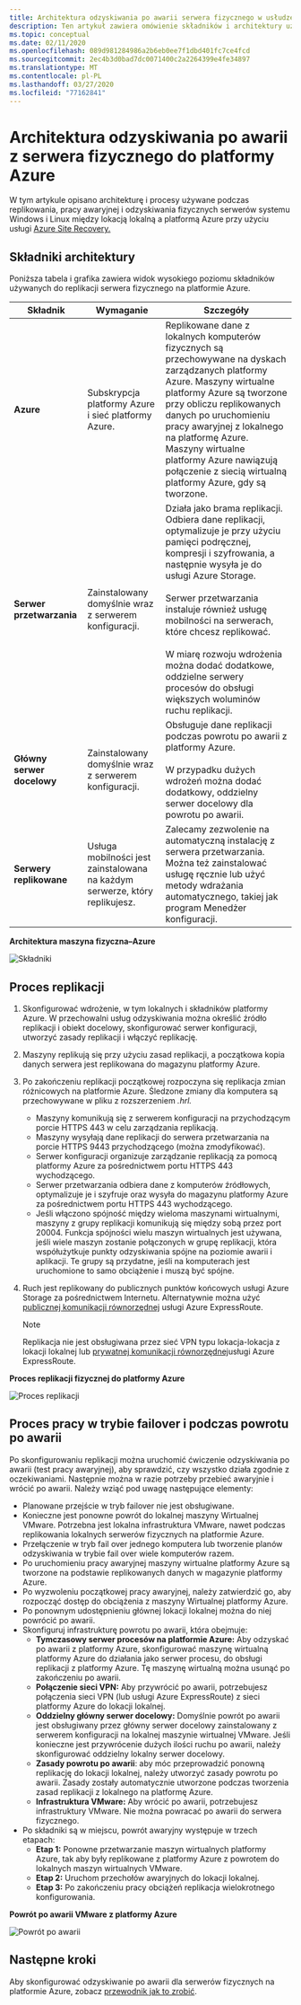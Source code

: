 ```yaml
---
title: Architektura odzyskiwania po awarii serwera fizycznego w usłudze Azure Site Recovery
description: Ten artykuł zawiera omówienie składników i architektury używane podczas odzyskiwania po awarii lokalnych serwerów fizycznych na platformie Azure za pomocą usługi Azure Site Recovery.
ms.topic: conceptual
ms.date: 02/11/2020
ms.openlocfilehash: 089d981284986a2b6eb0ee7f1dbd401fc7ce4fcd
ms.sourcegitcommit: 2ec4b3d0bad7dc0071400c2a2264399e4fe34897
ms.translationtype: MT
ms.contentlocale: pl-PL
ms.lasthandoff: 03/27/2020
ms.locfileid: "77162841"
---
```

# <a name="physical-server-to-azure-disaster-recovery-architecture"></a>Architektura odzyskiwania po awarii z serwera fizycznego do platformy Azure

W tym artykule opisano architekturę i procesy używane podczas replikowania, pracy awaryjnej i odzyskiwania fizycznych serwerów systemu Windows i Linux między lokacją lokalną a platformą Azure przy użyciu usługi [Azure Site Recovery.](site-recovery-overview.md)

## <a name="architectural-components"></a>Składniki architektury

Poniższa tabela i grafika zawiera widok wysokiego poziomu składników używanych do replikacji serwera fizycznego na platformie Azure.

| **Składnik** | **Wymaganie** | **Szczegóły** |
| --- | --- | --- |
| **Azure** | Subskrypcja platformy Azure i sieć platformy Azure. | Replikowane dane z lokalnych komputerów fizycznych są przechowywane na dyskach zarządzanych platformy Azure. Maszyny wirtualne platformy Azure są tworzone przy obliczu replikowanych danych po uruchomieniu pracy awaryjnej z lokalnego na platformę Azure. Maszyny wirtualne platformy Azure nawiązują połączenie z siecią wirtualną platformy Azure, gdy są tworzone. |
| **Serwer przetwarzania** | Zainstalowany domyślnie wraz z serwerem konfiguracji. | Działa jako brama replikacji. Odbiera dane replikacji, optymalizuje je przy użyciu pamięci podręcznej, kompresji i szyfrowania, a następnie wysyła je do usługi Azure Storage.<br/><br/> Serwer przetwarzania instaluje również usługę mobilności na serwerach, które chcesz replikować.<br/><br/> W miarę rozwoju wdrożenia można dodać dodatkowe, oddzielne serwery procesów do obsługi większych woluminów ruchu replikacji. |
| **Główny serwer docelowy** | Zainstalowany domyślnie wraz z serwerem konfiguracji. | Obsługuje dane replikacji podczas powrotu po awarii z platformy Azure.<br/><br/> W przypadku dużych wdrożeń można dodać dodatkowy, oddzielny serwer docelowy dla powrotu po awarii. |
| **Serwery replikowane** | Usługa mobilności jest zainstalowana na każdym serwerze, który replikujesz. | Zalecamy zezwolenie na automatyczną instalację z serwera przetwarzania. Można też zainstalować usługę ręcznie lub użyć metody wdrażania automatycznego, takiej jak program Menedżer konfiguracji. |

**Architektura maszyna fizyczna–Azure**

![Składniki](./media/physical-azure-architecture/arch-enhanced.png)

## <a name="replication-process"></a>Proces replikacji

1. Skonfigurować wdrożenie, w tym lokalnych i składników platformy Azure. W przechowalni usług odzyskiwania można określić źródło replikacji i obiekt docelowy, skonfigurować serwer konfiguracji, utworzyć zasady replikacji i włączyć replikację.
1. Maszyny replikują się przy użyciu zasad replikacji, a początkowa kopia danych serwera jest replikowana do magazynu platformy Azure.
1. Po zakończeniu replikacji początkowej rozpoczyna się replikacja zmian różnicowych na platformie Azure. Śledzone zmiany dla komputera są przechowywane w pliku z rozszerzeniem _.hrl._
   - Maszyny komunikują się z serwerem konfiguracji na przychodzącym porcie HTTPS 443 w celu zarządzania replikacją.
   - Maszyny wysyłają dane replikacji do serwera przetwarzania na porcie HTTPS 9443 przychodzącego (można zmodyfikować).
   - Serwer konfiguracji organizuje zarządzanie replikacją za pomocą platformy Azure za pośrednictwem portu HTTPS 443 wychodzącego.
   - Serwer przetwarzania odbiera dane z komputerów źródłowych, optymalizuje je i szyfruje oraz wysyła do magazynu platformy Azure za pośrednictwem portu HTTPS 443 wychodzącego.
   - Jeśli włączono spójność między wieloma maszynami wirtualnymi, maszyny z grupy replikacji komunikują się między sobą przez port 20004. Funkcja spójności wielu maszyn wirtualnych jest używana, jeśli wiele maszyn zostanie połączonych w grupę replikacji, która współużytkuje punkty odzyskiwania spójne na poziomie awarii i aplikacji. Te grupy są przydatne, jeśli na komputerach jest uruchomione to samo obciążenie i muszą być spójne.
1. Ruch jest replikowany do publicznych punktów końcowych usługi Azure Storage za pośrednictwem Internetu. Alternatywnie można użyć [publicznej komunikacji równorzędnej](../expressroute/about-public-peering.md) usługi Azure ExpressRoute.

   > [!NOTE]
   > Replikacja nie jest obsługiwana przez sieć VPN typu lokacja-lokacja z lokacji lokalnej lub [prywatnej komunikacji równorzędnej](concepts-expressroute-with-site-recovery.md#on-premises-to-azure-replication-with-expressroute)usługi Azure ExpressRoute.

**Proces replikacji fizycznej do platformy Azure**

![Proces replikacji](./media/physical-azure-architecture/v2a-architecture-henry.png)

## <a name="failover-and-failback-process"></a>Proces pracy w trybie failover i podczas powrotu po awarii

Po skonfigurowaniu replikacji można uruchomić ćwiczenie odzyskiwania po awarii (test pracy awaryjnej), aby sprawdzić, czy wszystko działa zgodnie z oczekiwaniami. Następnie można w razie potrzeby przebieć awaryjnie i wrócić po awarii. Należy wziąć pod uwagę następujące elementy:

- Planowane przejście w tryb failover nie jest obsługiwane.
- Konieczne jest ponowne powrót do lokalnej maszyny Wirtualnej VMware. Potrzebna jest lokalna infrastruktura VMware, nawet podczas replikowania lokalnych serwerów fizycznych na platformie Azure.
- Przełączenie w tryb fail over jednego komputera lub tworzenie planów odzyskiwania w trybie fail over wiele komputerów razem.
- Po uruchomieniu pracy awaryjnej maszyny wirtualne platformy Azure są tworzone na podstawie replikowanych danych w magazynie platformy Azure.
- Po wyzwoleniu początkowej pracy awaryjnej, należy zatwierdzić go, aby rozpocząć dostęp do obciążenia z maszyny Wirtualnej platformy Azure.
- Po ponownym udostępnieniu głównej lokacji lokalnej można do niej powrócić po awarii.
- Skonfiguruj infrastrukturę powrotu po awarii, która obejmuje:
  - **Tymczasowy serwer procesów na platformie Azure:** Aby odzyskać po awarii z platformy Azure, skonfigurować maszynę wirtualną platformy Azure do działania jako serwer procesu, do obsługi replikacji z platformy Azure. Tę maszynę wirtualną można usunąć po zakończeniu po awarii.
  - **Połączenie sieci VPN:** Aby przywrócić po awarii, potrzebujesz połączenia sieci VPN (lub usługi Azure ExpressRoute) z sieci platformy Azure do lokacji lokalnej.
  - **Oddzielny główny serwer docelowy:** Domyślnie powrót po awarii jest obsługiwany przez główny serwer docelowy zainstalowany z serwerem konfiguracji na lokalnej maszynie wirtualnej VMware. Jeśli konieczne jest przywrócenie dużych ilości ruchu po awarii, należy skonfigurować oddzielny lokalny serwer docelowy.
  - **Zasady powrotu po awarii**: aby móc przeprowadzić ponowną replikację do lokacji lokalnej, należy utworzyć zasady powrotu po awarii. Zasady zostały automatycznie utworzone podczas tworzenia zasad replikacji z lokalnego na platformę Azure.
  - **Infrastruktura VMware:** Aby wrócić po awarii, potrzebujesz infrastruktury VMware. Nie można powracać po awarii do serwera fizycznego.
- Po składniki są w miejscu, powrót awaryjny występuje w trzech etapach:
  - **Etap 1:** Ponowne przetwarzanie maszyn wirtualnych platformy Azure, tak aby były replikowane z platformy Azure z powrotem do lokalnych maszyn wirtualnych VMware.
  - **Etap 2:** Uruchom przechołów awaryjnych do lokacji lokalnej.
  - **Etap 3:** Po zakończeniu pracy obciążeń replikacja wielokrotnego konfigurowania.

**Powrót po awarii VMware z platformy Azure**

![Powrót po awarii](./media/physical-azure-architecture/enhanced-failback.png)

## <a name="next-steps"></a>Następne kroki

Aby skonfigurować odzyskiwanie po awarii dla serwerów fizycznych na platformie Azure, zobacz [przewodnik jak to zrobić](physical-azure-disaster-recovery.md).

